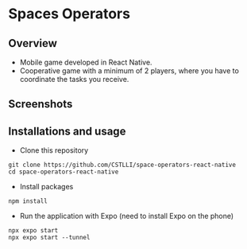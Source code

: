 # Spaces Operators

## Overview

- Mobile game developed in React Native. 
- Cooperative game with a minimum of 2 players, where you have to coordinate the tasks you receive.

## Screenshots

## Installations and usage

- Clone this repository
```
git clone https://github.com/CSTLLI/space-operators-react-native
cd space-operators-react-native
```
- Install packages 
```
npm install
```
- Run the application with Expo (need to install Expo on the phone)
```
npx expo start
npx expo start --tunnel 
```

